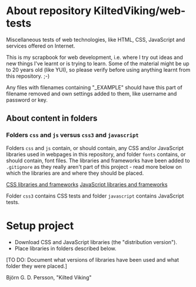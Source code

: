 # About repository KiltedViking/web-tests

Miscellaneous tests of web technologies, like HTML, CSS, JavaScript and services offered on Internet.

This is my scrapbook for web development, i.e. where I try out ideas and new things I've learnt or is trying to learn. Some of the material might be up to 20 years old (like YUI), so please verify before using anything learnt from this repository. ;-)

Any files with filenames containing "_EXAMPLE" should have this part of filename removed and own settings added to them, like username and password or key.

## About content in folders

### Folders `css` and `js` versus `css3` and `javascript`
Folders `css` and `js` contain, or should contain, any CSS and/or JavaScript libraries used in webpages in this repository, and folder `fonts` contains, or should contain, font files. The libraries and frameworks have been added to `.gitignore` as they really aren't part of this project - read more below on which the libraries are and where they should be placed.

[CSS libraries and frameworks](./css/README-css.md)
[JavaScript libraries and frameworks](./js/README-js.md)

Folder `css3` contains CSS tests and folder `javascript` contains JavaScript tests.

# Setup project

* Download CSS and JavaScript libraries (the "distribution version").
* Place libraries in folders described below.

[TO DO: Document what versions of libraries have been used and what folder they were placed.]

Björn G. D. Persson,
"Kilted Viking"
